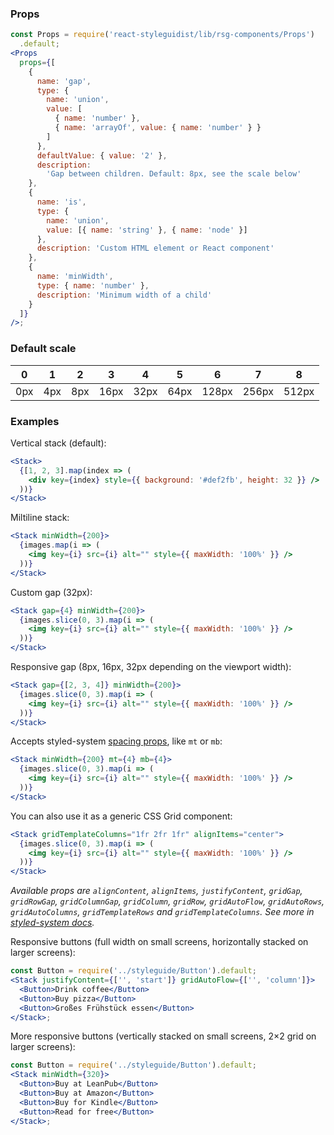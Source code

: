 ### Props

```jsx noeditor
const Props = require('react-styleguidist/lib/rsg-components/Props')
  .default;
<Props
  props={[
    {
      name: 'gap',
      type: {
        name: 'union',
        value: [
          { name: 'number' },
          { name: 'arrayOf', value: { name: 'number' } }
        ]
      },
      defaultValue: { value: '2' },
      description:
        'Gap between children. Default: 8px, see the scale below'
    },
    {
      name: 'is',
      type: {
        name: 'union',
        value: [{ name: 'string' }, { name: 'node' }]
      },
      description: 'Custom HTML element or React component'
    },
    {
      name: 'minWidth',
      type: { name: 'number' },
      description: 'Minimum width of a child'
    }
  ]}
/>;
```

### Default scale

| 0   | 1   | 2   | 3    | 4    | 5    | 6     | 7     | 8     |
| --- | --- | --- | ---- | ---- | ---- | ----- | ----- | ----- |
| 0px | 4px | 8px | 16px | 32px | 64px | 128px | 256px | 512px |

### Examples

Vertical stack (default):

```jsx
<Stack>
  {[1, 2, 3].map(index => (
    <div key={index} style={{ background: '#def2fb', height: 32 }} />
  ))}
</Stack>
```

Miltiline stack:

```jsx
<Stack minWidth={200}>
  {images.map(i => (
    <img key={i} src={i} alt="" style={{ maxWidth: '100%' }} />
  ))}
</Stack>
```

Custom gap (32px):

```jsx
<Stack gap={4} minWidth={200}>
  {images.slice(0, 3).map(i => (
    <img key={i} src={i} alt="" style={{ maxWidth: '100%' }} />
  ))}
</Stack>
```

Responsive gap (8px, 16px, 32px depending on the viewport width):

```jsx
<Stack gap={[2, 3, 4]} minWidth={200}>
  {images.slice(0, 3).map(i => (
    <img key={i} src={i} alt="" style={{ maxWidth: '100%' }} />
  ))}
</Stack>
```

Accepts styled-system [spacing props](http://jxnblk.com/styled-system/table/#core), like `mt` or `mb`:

```jsx
<Stack minWidth={200} mt={4} mb={4}>
  {images.slice(0, 3).map(i => (
    <img key={i} src={i} alt="" style={{ maxWidth: '100%' }} />
  ))}
</Stack>
```

You can also use it as a generic CSS Grid component:

```jsx
<Stack gridTemplateColumns="1fr 2fr 1fr" alignItems="center">
  {images.slice(0, 3).map(i => (
    <img key={i} src={i} alt="" style={{ maxWidth: '100%' }} />
  ))}
</Stack>
```

_Available props are `alignContent`, `alignItems`, `justifyContent`, `gridGap`, `gridRowGap`, `gridColumnGap`, `gridColumn`, `gridRow`, `gridAutoFlow`, `gridAutoRows`, `gridAutoColumns`, `gridTemplateRows` and `gridTemplateColumns`. See more in [styled-system docs](https://jxnblk.com/styled-system/table)._

Responsive buttons (full width on small screens, horizontally stacked on larger screens):

```jsx
const Button = require('../styleguide/Button').default;
<Stack justifyContent={['', 'start']} gridAutoFlow={['', 'column']}>
  <Button>Drink coffee</Button>
  <Button>Buy pizza</Button>
  <Button>Großes Frühstück essen</Button>
</Stack>;
```

More responsive buttons (vertically stacked on small screens, 2×2 grid on larger screens):

```jsx
const Button = require('../styleguide/Button').default;
<Stack minWidth={320}>
  <Button>Buy at LeanPub</Button>
  <Button>Buy at Amazon</Button>
  <Button>Buy for Kindle</Button>
  <Button>Read for free</Button>
</Stack>;
```
